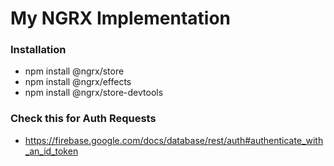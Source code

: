 # My NGRX Implementation

### Installation

* npm install @ngrx/store
* npm install @ngrx/effects
* npm install @ngrx/store-devtools

### Check this for Auth Requests

* https://firebase.google.com/docs/database/rest/auth#authenticate_with_an_id_token